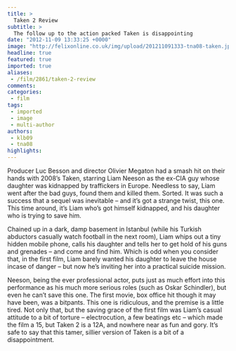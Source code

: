 ```yaml
---
title: >
  Taken 2 Review
subtitle: >
  The follow up to the action packed Taken is disappointing
date: "2012-11-09 13:33:25 +0000"
image: "http://felixonline.co.uk/img/upload/201211091333-tna08-taken.jpg"
headline: true
featured: true
imported: true
aliases:
 - /film/2861/taken-2-review
comments:
categories:
 - film
tags:
 - imported
 - image
 - multi-author
authors:
 - klb09
 - tna08
highlights:
---
```


Producer Luc Besson and director Olivier Megaton had a smash hit on their hands with 2008’s Taken, starring Liam Neeson as the ex-CIA guy whose daughter was kidnapped by traffickers in Europe. Needless to say, Liam went after the bad guys, found them and killed them. Sorted. It was such a success that a sequel was inevitable – and it’s got a strange twist, this one. This time around, it’s Liam who’s got himself kidnapped, and his daughter who is trying to save him.

Chained up in a dark, damp basement in Istanbul (while his Turkish abductors casually watch football in the next room), Liam whips out a tiny hidden mobile phone, calls his daughter and tells her to get hold of his guns and grenades – and come and find him. Which is odd when you consider that, in the first film, Liam barely wanted his daughter to leave the house incase of danger – but now he’s inviting her into a practical suicide mission.

Neeson, being the ever professional actor, puts just as much effort into this performance as his much more serious roles (such as Oskar Schindler), but even he can’t save this one. The first movie, box office hit though it may have been, was a bitpants. This one is ridiculous, and the premise is a little tired. Not only that, but the saving grace of the first film was Liam’s casual attitude to a bit of torture – electrocution, a few beatings etc – which made the film a 15, but Taken 2 is a 12A, and nowhere near as fun and gory. It’s safe to say that this tamer, sillier version of Taken is a bit of a disappointment.
